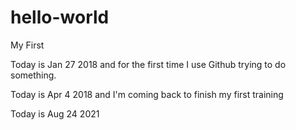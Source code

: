 # hello-world
My First

Today is Jan 27 2018 and for the first time I use Github trying to do something.

Today is Apr 4 2018 and I'm coming back to finish my first training

Today is Aug 24 2021